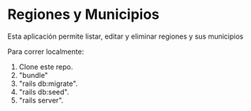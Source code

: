 # Regiones y Municipios

Esta aplicación permite listar, editar y eliminar regiones y sus municipios

Para correr localmente:
1. Clone este repo.
2. "bundle"
3. "rails db:migrate".
4. "rails db:seed".
5. "rails server".
